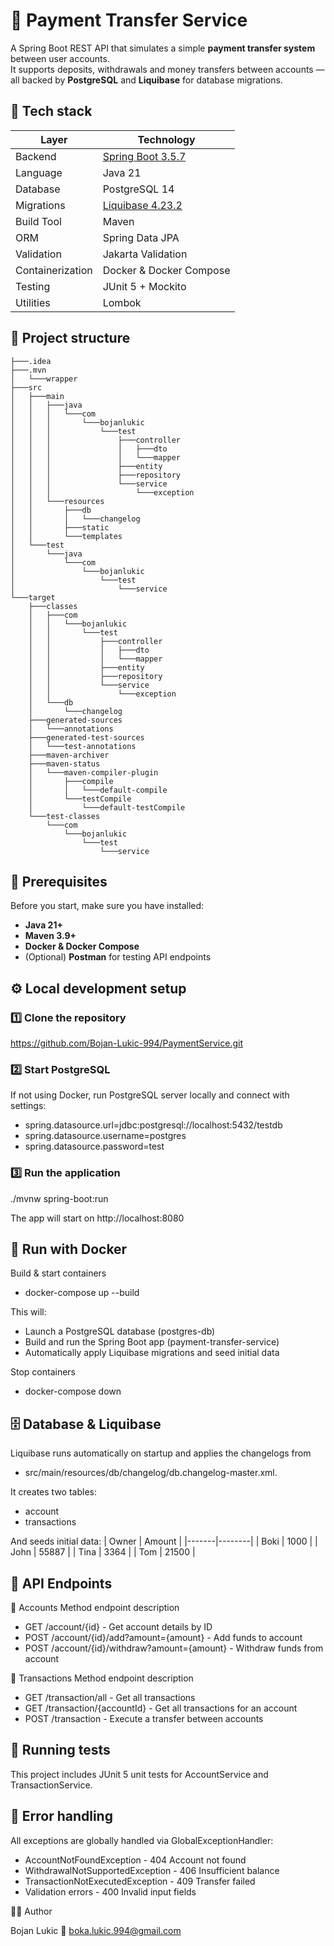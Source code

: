 # 💸 Payment Transfer Service

A Spring Boot REST API that simulates a simple **payment transfer system** between user accounts.  
It supports deposits, withdrawals and money transfers between accounts — all backed by **PostgreSQL** and **Liquibase** for database migrations.

## 🚀 Tech stack

| Layer | Technology |
|-------|-------------|
| Backend | [Spring Boot 3.5.7](https://spring.io/projects/spring-boot) |
| Language | Java 21 |
| Database | PostgreSQL 14 |
| Migrations | [Liquibase 4.23.2](https://www.liquibase.org/) |
| Build Tool | Maven |
| ORM | Spring Data JPA |
| Validation | Jakarta Validation |
| Containerization | Docker & Docker Compose |
| Testing | JUnit 5 + Mockito |
| Utilities | Lombok |

## 📂 Project structure
```
├───.idea
├───.mvn
│   └───wrapper
├───src
│   ├───main
│   │   ├───java
│   │   │   └───com
│   │   │       └───bojanlukic
│   │   │           └───test
│   │   │               ├───controller
│   │   │               │   ├───dto
│   │   │               │   └───mapper
│   │   │               ├───entity
│   │   │               ├───repository
│   │   │               └───service
│   │   │                   └───exception
│   │   └───resources
│   │       ├───db
│   │       │   └───changelog
│   │       ├───static
│   │       └───templates
│   └───test
│       └───java
│           └───com
│               └───bojanlukic
│                   └───test
│                       └───service
└───target
    ├───classes
    │   ├───com
    │   │   └───bojanlukic
    │   │       └───test
    │   │           ├───controller
    │   │           │   ├───dto
    │   │           │   └───mapper
    │   │           ├───entity
    │   │           ├───repository
    │   │           └───service
    │   │               └───exception
    │   └───db
    │       └───changelog
    ├───generated-sources
    │   └───annotations
    ├───generated-test-sources
    │   └───test-annotations
    ├───maven-archiver
    ├───maven-status
    │   └───maven-compiler-plugin
    │       ├───compile
    │       │   └───default-compile
    │       └───testCompile
    │           └───default-testCompile
    └───test-classes
        └───com
            └───bojanlukic
                └───test
                    └───service
```
## 🧰 Prerequisites

Before you start, make sure you have installed:
- **Java 21+**
- **Maven 3.9+**
- **Docker & Docker Compose**
- (Optional) **Postman** for testing API endpoints

## ⚙️ Local development setup

### 1️⃣ Clone the repository
https://github.com/Bojan-Lukic-994/PaymentService.git

### 2️⃣ Start PostgreSQL
If not using Docker, run PostgreSQL server locally and connect with settings:
- spring.datasource.url=jdbc:postgresql://localhost:5432/testdb
- spring.datasource.username=postgres
- spring.datasource.password=test

### 3️⃣ Run the application
./mvnw spring-boot:run

The app will start on http://localhost:8080

## 🐳 Run with Docker
Build & start containers
- docker-compose up --build

This will:
- Launch a PostgreSQL database (postgres-db)
- Build and run the Spring Boot app (payment-transfer-service)
- Automatically apply Liquibase migrations and seed initial data

Stop containers
- docker-compose down

## 🗄️ Database & Liquibase

Liquibase runs automatically on startup and applies the changelogs from
- src/main/resources/db/changelog/db.changelog-master.xml.

It creates two tables:
- account
- transactions

And seeds initial data:
| Owner | Amount |
|-------|--------|
| Boki | 1000 |
| John | 55887 |
| Tina | 3364 |
| Tom | 21500 |

## 🔌 API Endpoints
🧾 Accounts
Method endpoint	description
- GET	/account/{id}	- Get account details by ID
- POST	/account/{id}/add?amount={amount}	- Add funds to account
- POST	/account/{id}/withdraw?amount={amount}	- Withdraw funds from account

💸 Transactions
Method endpoint	description
- GET	/transaction/all -	Get all transactions
- GET	/transaction/{accountId} -	Get all transactions for an account
- POST	/transaction -	Execute a transfer between accounts

## 🧪 Running tests
This project includes JUnit 5 unit tests for AccountService and TransactionService.

## 🧾 Error handling
All exceptions are globally handled via GlobalExceptionHandler:

- AccountNotFoundException	- 404	Account not found
- WithdrawalNotSupportedException	- 406	Insufficient balance
- TransactionNotExecutedException	- 409	Transfer failed
- Validation errors	- 400	Invalid input fields

👨‍💻 Author

Bojan Lukic
📧 boka.lukic.994@gmail.com

